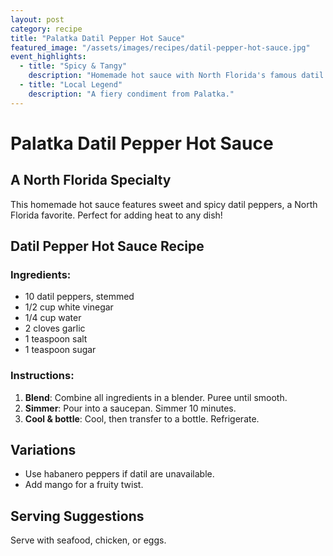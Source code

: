 ```yaml
---
layout: post
category: recipe
title: "Palatka Datil Pepper Hot Sauce"
featured_image: "/assets/images/recipes/datil-pepper-hot-sauce.jpg"
event_highlights:
  - title: "Spicy & Tangy"
    description: "Homemade hot sauce with North Florida's famous datil peppers."
  - title: "Local Legend"
    description: "A fiery condiment from Palatka."
---
```


# Palatka Datil Pepper Hot Sauce

## A North Florida Specialty

This homemade hot sauce features sweet and spicy datil peppers, a North Florida favorite. Perfect for adding heat to any dish!

## Datil Pepper Hot Sauce Recipe

### Ingredients:
- 10 datil peppers, stemmed
- 1/2 cup white vinegar
- 1/4 cup water
- 2 cloves garlic
- 1 teaspoon salt
- 1 teaspoon sugar

### Instructions:

1. **Blend**: Combine all ingredients in a blender. Puree until smooth.
2. **Simmer**: Pour into a saucepan. Simmer 10 minutes.
3. **Cool & bottle**: Cool, then transfer to a bottle. Refrigerate.

## Variations
- Use habanero peppers if datil are unavailable.
- Add mango for a fruity twist.

## Serving Suggestions
Serve with seafood, chicken, or eggs.
